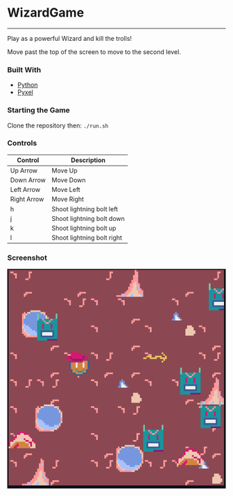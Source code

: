 # WizardGame
--- 

Play as a powerful Wizard and kill the trolls! 

Move past the top of the screen to move to the second level.

### Built With

- [Python](https://www.python.org/)
- [Pyxel](https://github.com/kitao/pyxel)

### Starting the Game

Clone the repository then: 
`./run.sh`

### Controls

| Control      | Description |
| ----------- | ----------- |
| Up Arrow      | Move Up       |
| Down Arrow      | Move Down       |
| Left Arrow      | Move Left       |
| Right Arrow      | Move Right       |
| h      | Shoot lightning bolt left       |
| j     | Shoot lightning bolt down       |
| k     | Shoot lightning bolt up       |
| l      | Shoot lightning bolt right       |

### Screenshot

<p float="left">
    <img src="images/wizardgame.png" alt="Logo">
</p>